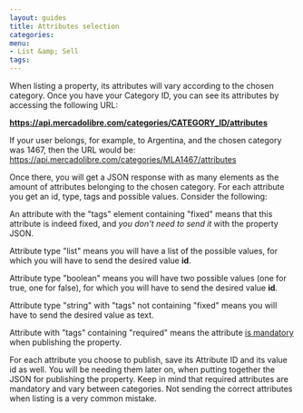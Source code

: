 ```yaml
---
layout: guides
title: Attributes selection
categories: 
menu: 
- List &amp; Sell
tags: 
---
```


When listing a property, its attributes will vary according to the chosen category. Once you have your Category ID, you can see its attributes by accessing the following URL:

**https://api.mercadolibre.com/categories/CATEGORY_ID/attributes**

If your user belongs, for example, to Argentina, and the chosen category was 1467, then the URL would be: <a href="https://api.mercadolibre.com/categories/MLA1467/attributes" target="_blank">https://api.mercadolibre.com/categories/MLA1467/attributes</a>

Once there, you will get a JSON response with as many elements as the amount of attributes belonging to the chosen category. For each attribute you get an id, type, tags and possible values. Consider the following:

An attribute with the "tags" element containing "fixed" means that this attribute is indeed fixed, and *you don't need to send it* with the property JSON.

Attribute type "list" means you will have a list of the possible values, for which you will have to send the desired value **id**.

Attribute type "boolean" means you will have two possible values (one for true, one for false), for which you will have to send the desired value **id**.

Attribute type "string" with "tags" not containing "fixed" means you will have to send the desired value as text.

Attribute with "tags" containing "required" means the attribute <u>is mandatory</u> when publishing the property.

For each attribute you choose to publish, save its Attribute ID and its value id as well. You will be needing them later on, when putting together the JSON for publishing the property. Keep in mind that required attributes are mandatory and vary between categories. Not sending the correct attributes when listing is a very common mistake.
